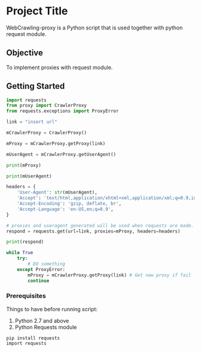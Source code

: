 # Project Title 

WebCrawling-proxy is a Python script that is used together with python request module.

## Objective

To implement proxies with request module.



## Getting Started

```python
import requests
from proxy import CrawlerProxy
from requests.exceptions import ProxyError

link = "insert url"

mCrawlerProxy = CrawlerProxy()

mProxy = mCrawlerProxy.getProxy(link)

mUserAgent = mCrawlerProxy.getUserAgent()

print(mProxy)

print(mUserAgent)

headers = {
    'User-Agent': str(mUserAgent),
    'Accept': 'text/html,application/xhtml+xml,application/xml;q=0.9,image/webp,image/apng,*/*;q=0.8',
    'Accept-Encoding': 'gzip, deflate, br',
    'Accept-Language': 'en-US,en;q=0.9',
}

# proxies and useragent generated will be used when requests are made.
respond = requests.get(url=link, proxies=mProxy, headers=headers)

print(respond)

while True
	try:
		# DO something
	except ProxyError:
        mProxy = mCrawlerProxy.getProxy(link) # Get new proxy if fail
        continue


```

### Prerequisites

Things to have before running script:

1. Python 2.7 and above
1. Python Requests module

```
pip install requests
import requests
```
